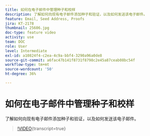 ```yaml
---
title: 如何在电子邮件中管理种子和校样
description: 了解如何向现有电子邮件添加种子和验证，以及如何发送该电子邮件。
feature: Email, Seed Address, Proofs
jira: KT-2178
thumbnail: 25606.jpg
doc-type: feature video
activity: use
team: DOC
role: User
level: Intermediate
exl-id: a10824f4-c2ea-4c9a-bbf4-3290a96a0de8
source-git-commit: a6fac47b141f8731f8798c2e45a87ceab08bc54f
workflow-type: tm+mt
source-wordcount: '50'
ht-degree: 36%

---
```


# 如何在电子邮件中管理种子和校样

了解如何向现有电子邮件添加种子和验证，以及如何发送该电子邮件。

>[!VIDEO](https://video.tv.adobe.com/v/25606?quality=12&learn=on){transcript=true}
